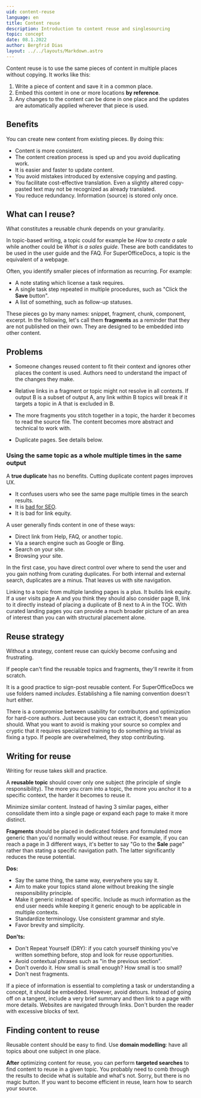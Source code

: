 ```yaml
---
uid: content-reuse
language: en
title: Content reuse
description: Introduction to content reuse and singlesourcing
topic: concept
date: 08.1.2022
author: Bergfrid Dias
layout: ../../layouts/Markdown.astro
---
```


<!-- # Content reuse -->

Content reuse is to use the same pieces of content in multiple places without copying. It works like this:

1. Write a piece of content and save it in a common place.
2. Embed this content in one or more locations **by reference**.
3. Any changes to the content can be done in one place and the updates are automatically applied wherever that piece is used.

## Benefits

You can create new content from existing pieces. By doing this:

* Content is more consistent.
* The content creation process is sped up and you avoid duplicating work.
* It is easier and faster to update content.
* You avoid mistakes introduced by extensive copying and pasting.
* You facilitate cost-effective translation. Even a slightly altered copy-pasted text may not be recognized as already translated.
* You reduce redundancy. Information (source) is stored only once.

## What can I reuse?

What constitutes a reusable chunk depends on your granularity.

In topic-based writing, a topic could for example be *How to create a sale* while another could be *What is a sales guide*. These are both candidates to be used in the user guide and the FAQ. For SuperOfficeDocs, a topic is the equivalent of a webpage.

Often, you identify smaller pieces of information as recurring. For example:

* A note stating which license a task requires.
* A single task step repeated in multiple procedures, such as "Click the **Save** button".
* A list of something, such as follow-up statuses.

These pieces go by many names: snippet, fragment, chunk, component, excerpt. In the following, let's call them **fragments** as a reminder that they are not published on their own. They are designed to be embedded into other content.

## Problems

* Someone changes reused content to fit their context and ignores other places the content is used. Authors need to understand the impact of the changes they make.

* Relative links in a fragment or topic might not resolve in all contexts. If output B is a subset of output A, any link within B topics will break if it targets a topic in A that is excluded in B.

* The more fragments you stitch together in a topic, the harder it becomes to read the source file. The content becomes more abstract and technical to work with.

* Duplicate pages. See details below.

### Using the same topic as a whole multiple times in the same output

A **true duplicate** has no benefits. Cutting duplicate content pages improves UX.

* It confuses users who see the same page multiple times in the search results.
* It is [bad for SEO][1].
* It is bad for link equity.

A user generally finds content in one of these ways:

* Direct link from Help, FAQ, or another topic.
* Via a search engine such as Google or Bing.
* Search on your site.
* Browsing your site.

In the first case, you have direct control over where to send the user and you gain nothing from curating duplicates. For both internal and external search, duplicates are a minus. That leaves us with site navigation.

Linking to a topic from multiple landing pages is a plus. It builds link equity. If a user visits page A and you think they should also consider page B, link to it directly instead of placing a duplicate of B next to A in the TOC. With curated landing pages you can provide a much broader picture of an area of interest than you can with structural placement alone.

## Reuse strategy

Without a strategy, content reuse can quickly become confusing and frustrating.

If people can't find the reusable topics and fragments, they'll rewrite it from scratch.

It is a good practice to sign-post reusable content. For SuperOfficeDocs we use folders named *includes*. Establishing a file naming convention doesn't hurt either.

There is a compromise between usability for contributors and optimization for hard-core authors. Just because you can extract it, doesn't mean you should. What you want to avoid is making your source so complex and cryptic that it requires specialized training to do something as trivial as fixing a typo. If people are overwhelmed, they stop contributing.

## Writing for reuse

Writing for reuse takes skill and practice.

A **reusable topic** should cover only one subject (the principle of single responsibility). The more you cram into a topic, the more you anchor it to a specific context, the harder it becomes to reuse it.

Minimize similar content. Instead of having 3 similar pages, either consolidate them into a single page *or* expand each page to make it more distinct.

**Fragments** should be placed in dedicated folders and formulated more generic than you'd normally would without reuse. For example, if you can reach a page in 3 different ways, it's better to say "Go to the **Sale** page" rather than stating a specific navigation path. The latter significantly reduces the reuse potential.

**Dos:**

* Say the same thing, the same way, everywhere you say it.
* Aim to make your topics stand alone without breaking the single responsibility principle.
* Make it generic instead of specific. Include as much information as the end user needs while keeping it generic enough to be applicable in multiple contexts.
* Standardize terminology. Use consistent grammar and style.
* Favor brevity and simplicity.

**Don'ts:**

* Don't Repeat Yourself (DRY): if you catch yourself thinking you've written something before, stop and look for reuse opportunities.
* Avoid contextual phrases such as "in the previous section".
* Don't overdo it. How small is small enough? How small is too small?
* Don't nest fragments.

If a piece of information is essential to completing a task or understanding a concept, it should be embedded. However, avoid detours. Instead of going off on a tangent, include a very brief summary and then link to a page with more details. Websites are navigated through links. Don't burden the reader with excessive blocks of text.

## Finding content to reuse

Reusable content should be easy to find. Use **domain modelling**: have all topics about one subject in one place.

**After** optimizing content for reuse, you can perform **targeted searches** to find content to reuse in a given topic. You probably need to comb through the results to decide what is suitable and what's not. Sorry, but there is no magic button. If you want to become efficient in reuse, learn how to search your source.

<!-- Referenced links -->
[1]: https://developers.google.com/search/docs/advanced/guidelines/duplicate-content

<!-- Referenced images -->
